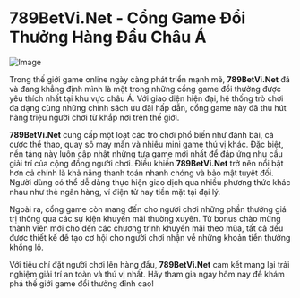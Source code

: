 # 789BetVi.Net - Cổng Game Đổi Thưởng Hàng Đầu Châu Á

![Image](https://github.com/user-attachments/assets/bd51ea9f-0666-407b-a7a7-98ead6de688c)

Trong thế giới game online ngày càng phát triển mạnh mẽ, **789BetVi.Net** đã và đang khẳng định mình là một trong những cổng game đổi thưởng được yêu thích nhất tại khu vực châu Á. Với giao diện hiện đại, hệ thống trò chơi đa dạng cùng những chính sách ưu đãi hấp dẫn, cổng game này đã thu hút hàng triệu người chơi từ khắp nơi trên thế giới.

**789BetVi.Net** cung cấp một loạt các trò chơi phổ biến như đánh bài, cá cược thể thao, quay số may mắn và nhiều mini game thú vị khác. Đặc biệt, nền tảng này luôn cập nhật những tựa game mới nhất để đáp ứng nhu cầu giải trí của cộng đồng người chơi. Điều khiến **789BetVi.Net** trở nên nổi bật hơn cả chính là khả năng thanh toán nhanh chóng và bảo mật tuyệt đối. Người dùng có thể dễ dàng thực hiện giao dịch qua nhiều phương thức khác nhau như thẻ ngân hàng, ví điện tử hay tiền mặt tại đại lý.

Ngoài ra, cổng game còn mang đến cho người chơi những phần thưởng giá trị thông qua các sự kiện khuyến mãi thường xuyên. Từ bonus chào mừng thành viên mới cho đến các chương trình khuyến mãi theo mùa, tất cả đều được thiết kế để tạo cơ hội cho người chơi nhận về những khoản tiền thưởng khổng lồ.

Với tiêu chí đặt người chơi lên hàng đầu, **789BetVi.Net** cam kết mang lại trải nghiệm giải trí an toàn và thú vị nhất. Hãy tham gia ngay hôm nay để khám phá thế giới game đổi thưởng đỉnh cao!